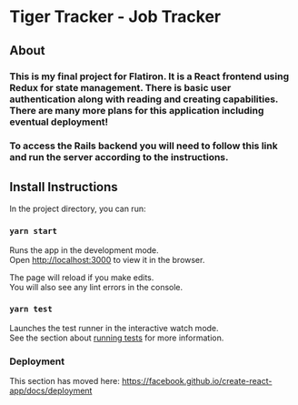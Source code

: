 # Tiger Tracker - Job Tracker

## About
### This is my final project for Flatiron. It is a React frontend using Redux for state management. There is basic user authentication along with reading and creating capabilities. There are many more plans for this application including eventual deployment! 

### To access the Rails backend you will need to follow this link and run the server according to the instructions. 

## Install Instructions

In the project directory, you can run:

### `yarn start`

Runs the app in the development mode.<br />
Open [http://localhost:3000](http://localhost:3000) to view it in the browser.

The page will reload if you make edits.<br />
You will also see any lint errors in the console.

### `yarn test`

Launches the test runner in the interactive watch mode.<br />
See the section about [running tests](https://facebook.github.io/create-react-app/docs/running-tests) for more information.



### Deployment

This section has moved here: https://facebook.github.io/create-react-app/docs/deployment
